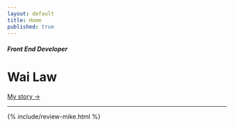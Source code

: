 ```yaml
---
layout: default
title: Home
published: true
---
```


##### Front End Developer
# Wai Law
[My story &rarr;](/about/)

<hr />

{% include/review-mike.html %}
